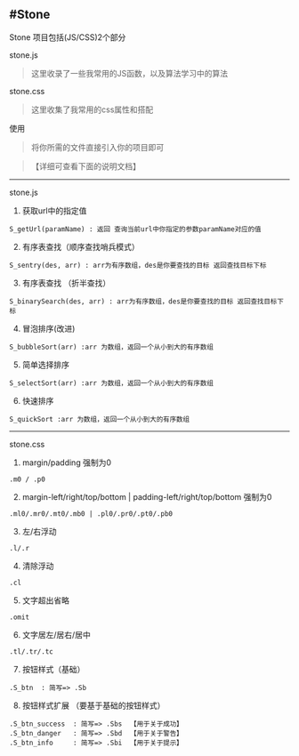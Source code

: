 #Stone
---
Stone 项目包括(JS/CSS)2个部分

stone.js
>这里收录了一些我常用的JS函数，以及算法学习中的算法

stone.css
>这里收集了我常用的css属性和搭配

使用
>将你所需的文件直接引入你的项目即可

>【详细可查看下面的说明文档】

---
stone.js

1. 获取url中的指定值
``` 
S_getUrl(paramName) : 返回 查询当前url中你指定的参数paramName对应的值 
```
2. 有序表查找（顺序查找哨兵模式）
```
S_sentry(des, arr) : arr为有序数组，des是你要查找的目标 返回查找目标下标 
```
3. 有序表查找 （折半查找）
```
S_binarySearch(des, arr) : arr为有序数组，des是你要查找的目标 返回查找目标下标 
```
4. 冒泡排序(改进)
```
S_bubbleSort(arr) :arr 为数组，返回一个从小到大的有序数组
```
5. 简单选择排序
```
S_selectSort(arr) :arr 为数组，返回一个从小到大的有序数组
```
6. 快速排序
```
S_quickSort :arr 为数组，返回一个从小到大的有序数组
```





---

stone.css

1. margin/padding 强制为0
``` 
.m0 / .p0
```
2. margin-left/right/top/bottom | padding-left/right/top/bottom 强制为0
```
.ml0/.mr0/.mt0/.mb0 | .pl0/.pr0/.pt0/.pb0
```
3. 左/右浮动
```
.l/.r
```
4. 清除浮动
```
.cl
```
5. 文字超出省略
```
.omit
```
6. 文字居左/居右/居中
```
.tl/.tr/.tc
```
7. 按钮样式（基础）
```
.S_btn  : 简写=> .Sb
```
8. 按钮样式扩展 （要基于基础的按钮样式）
```
.S_btn_success  : 简写=> .Sbs  【用于关于成功】
.S_btn_danger   : 简写=> .Sbd  【用于关于警告】
.S_btn_info     : 简写=> .Sbi  【用于关于提示】

```